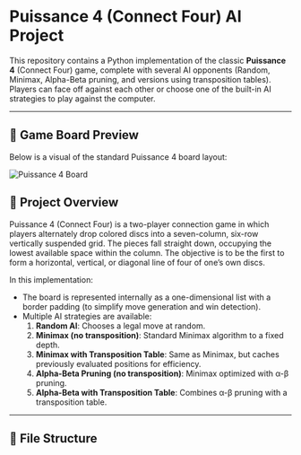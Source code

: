 # Puissance 4 (Connect Four) AI Project

This repository contains a Python implementation of the classic **Puissance 4** (Connect Four) game, complete with several AI opponents (Random, Minimax, Alpha-Beta pruning, and versions using transposition tables). Players can face off against each other or choose one of the built-in AI strategies to play against the computer.

---

## 📸 Game Board Preview

Below is a visual of the standard Puissance 4 board layout:

![Puissance 4 Board](puissance.png)

## 📝 Project Overview

Puissance 4 (Connect Four) is a two-player connection game in which players alternately drop colored discs into a seven-column, six-row vertically suspended grid. The pieces fall straight down, occupying the lowest available space within the column. The objective is to be the first to form a horizontal, vertical, or diagonal line of four of one’s own discs.

In this implementation:
- The board is represented internally as a one-dimensional list with a border padding (to simplify move generation and win detection).
- Multiple AI strategies are available:
  1. **Random AI**: Chooses a legal move at random.
  2. **Minimax (no transposition)**: Standard Minimax algorithm to a fixed depth.
  3. **Minimax with Transposition Table**: Same as Minimax, but caches previously evaluated positions for efficiency.
  4. **Alpha-Beta Pruning (no transposition)**: Minimax optimized with α-β pruning.
  5. **Alpha-Beta with Transposition Table**: Combines α-β pruning with a transposition table.

---

## 📂 File Structure

